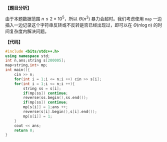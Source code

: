 **【题目分析】**

由于本题数据范围 $n \le 2 \times 10^5$，所以 $\Theta(n^2)$ 暴力会超时。我们考虑使用 `map` 一边插入一边记录这个字符串反转或不反转是否已经出现过，即可以在 $\Theta(n \log n)$ 的时间复杂度内解决问题。

**【代码】**

```cpp
#include <bits/stdc++.h>
using namespace std;
int n,ans;string s[200005];
map<string,int> mp;
int main(){
    cin >> n;
    for(int i = 1;i <= n;i ++) cin >> s[i];
    for(int i = 1;i <= n;i ++){
        string ss = s[i];
        if(mp[ss]) continue;
        reverse(ss.begin(),ss.end());
        if(mp[ss]) continue;
        mp[s[i]] = 1;ans ++;
        reverse(s[i].begin(),s[i].end());
        mp[s[i]] = 1;
    }
    cout << ans;
    return 0;
}
```